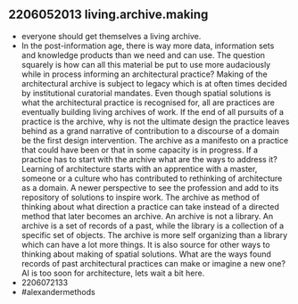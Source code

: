 ## 2206052013 living.archive.making

* everyone should get themselves a living archive.
* In the post-information age, there is way more data, information sets and knowledge products than we need and can use.
The question squarely is how can all this material be put to use more audaciously while in process informing an architectural practice?
Making of the architectural archive is subject to legacy which is at often times decided by institutional curatorial mandates.
Even though spatial solutions is what the architectural practice is recognised for, all are practices are eventually building living archives of work.
If the end of all pursuits of a practice is the archive, why is not the ultimate design the practice leaves behind as a grand narrative of contribution to a discourse of a domain be the first design intervention.
The archive as a manifesto on a practice that could have been or that in some capacity is in progress.
If a practice has to start with the archive what are the ways to address it?
Learning of architecture starts with an apprentice with a master, someone or a culture who has contributed to rethinking of architecture as a domain.
A newer perspective to see the profession and add to its repository of solutions to inspire work.
The archive as method of thinking about what direction a practice can take instead of a directed method that later becomes an archive.
An archive is not a library.
An archive is a set of records of a past, while the library is a collection of a specific set of objects.
The archive is more self organizing than a library which can have a lot more things.
It is also source for other ways to thinking about making of spatial solutions.
What are the ways found records of past architectural practices can make or imagine a new one?
AI is too soon for architecture, lets wait a bit here.
* 2206072133  
* #alexandermethods 